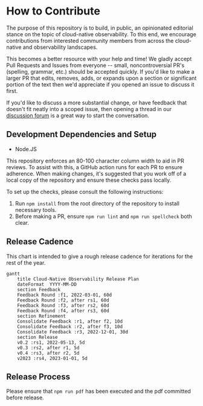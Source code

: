 # How to Contribute

The purpose of this repository is to build, in public, an opinionated editorial
stance on the topic of cloud-native observability. To this end, we encourage
contributions from interested community members from across the cloud-native and
observability landscapes.

This becomes a better resource with your help and time! We gladly accept Pull
Requests and Issues from everyone -- small, noncontroversial PR's (spelling,
grammar, etc.) should be accepted quickly. If you'd like to make a larger PR
that edits, removes, adds, or expands upon a section or significant portion of
the text then we'd appreciate if you opened an issue to discuss it first.

If you'd like to discuss a more substantial change, or have feedback that
doesn't fit neatly into a scoped issue, then opening a thread in our [discussion
forum](https://github.com/lightstep/cloud-native-observability/discussions) is a
great way to start the conversation.

## Development Dependencies and Setup

* Node.JS

This repository enforces an 80-100 character column width to aid in PR reviews.
To assist with this, a GitHub action runs for each PR to ensure adherence.
When making changes, it's suggested that you work off of a local copy of the
repository and ensure these checks pass locally.

To set up the checks, please consult the following instructions:

1. Run `npm install` from the root directory of the repository to install
   necessary tools.
2. Before making a PR, ensure `npm run lint` and `npm run spellcheck` both
   clear.

## Release Cadence

This chart is intended to give a rough release cadence for iterations for the
rest of the year.

```mermaid
gantt
    title Cloud-Native Observability Release Plan
    dateFormat  YYYY-MM-DD
    section Feedback
    Feedback Round :f1, 2022-03-01, 60d
    Feedback Round :f2, after rs1, 60d
    Feedback Round :f3, after rs2, 60d
    Feedback Round :f4, after rs3, 60d
    section Refinement
    Consolidate Feedback :r1, after f2, 10d
    Consolidate Feedback :r2, after f3, 10d
    Consolidate Feedback :r3, 2022-12-01, 30d
    section Release
    v0.2 :rs1, 2022-05-13, 5d
    v0.3 :rs2, after r1, 5d
    v0.4 :rs3, after r2, 5d
    v2023 :rs4, 2023-01-01, 5d
```

## Release Process

Please ensure that `npm run pdf` has been executed and the pdf committed before
release.
